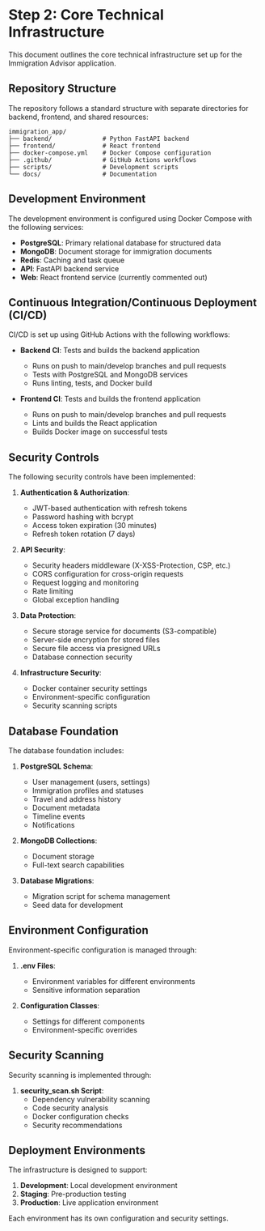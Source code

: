 # Step 2: Core Technical Infrastructure

This document outlines the core technical infrastructure set up for the Immigration Advisor application.

## Repository Structure

The repository follows a standard structure with separate directories for backend, frontend, and shared resources:

```
immigration_app/
├── backend/              # Python FastAPI backend
├── frontend/             # React frontend 
├── docker-compose.yml    # Docker Compose configuration
├── .github/              # GitHub Actions workflows
├── scripts/              # Development scripts
└── docs/                 # Documentation
```

## Development Environment

The development environment is configured using Docker Compose with the following services:

- **PostgreSQL**: Primary relational database for structured data
- **MongoDB**: Document storage for immigration documents
- **Redis**: Caching and task queue
- **API**: FastAPI backend service 
- **Web**: React frontend service (currently commented out)

## Continuous Integration/Continuous Deployment (CI/CD)

CI/CD is set up using GitHub Actions with the following workflows:

- **Backend CI**: Tests and builds the backend application
  - Runs on push to main/develop branches and pull requests
  - Tests with PostgreSQL and MongoDB services
  - Runs linting, tests, and Docker build

- **Frontend CI**: Tests and builds the frontend application
  - Runs on push to main/develop branches and pull requests
  - Lints and builds the React application
  - Builds Docker image on successful tests

## Security Controls

The following security controls have been implemented:

1. **Authentication & Authorization**:
   - JWT-based authentication with refresh tokens
   - Password hashing with bcrypt
   - Access token expiration (30 minutes)
   - Refresh token rotation (7 days)

2. **API Security**:
   - Security headers middleware (X-XSS-Protection, CSP, etc.)
   - CORS configuration for cross-origin requests
   - Request logging and monitoring
   - Rate limiting
   - Global exception handling

3. **Data Protection**:
   - Secure storage service for documents (S3-compatible)
   - Server-side encryption for stored files
   - Secure file access via presigned URLs
   - Database connection security

4. **Infrastructure Security**:
   - Docker container security settings
   - Environment-specific configuration
   - Security scanning scripts

## Database Foundation

The database foundation includes:

1. **PostgreSQL Schema**: 
   - User management (users, settings)
   - Immigration profiles and statuses
   - Travel and address history
   - Document metadata
   - Timeline events
   - Notifications

2. **MongoDB Collections**:
   - Document storage
   - Full-text search capabilities

3. **Database Migrations**:
   - Migration script for schema management
   - Seed data for development

## Environment Configuration

Environment-specific configuration is managed through:

1. **.env Files**: 
   - Environment variables for different environments
   - Sensitive information separation

2. **Configuration Classes**:
   - Settings for different components
   - Environment-specific overrides

## Security Scanning

Security scanning is implemented through:

1. **security_scan.sh Script**:
   - Dependency vulnerability scanning
   - Code security analysis
   - Docker configuration checks
   - Security recommendations

## Deployment Environments

The infrastructure is designed to support:

1. **Development**: Local development environment
2. **Staging**: Pre-production testing
3. **Production**: Live application environment

Each environment has its own configuration and security settings.